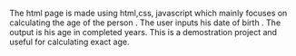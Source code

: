 The html page is made using html,css, javascript which mainly focuses on calculating the age of the person .
The user inputs his date of birth .
The output is his age in completed years.
This is a demostration project and useful for calculating exact age.

